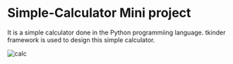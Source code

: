 # Simple-Calculator Mini project
It is a simple calculator done in the Python programmiing language.
tkinder framework is used to design this simple calculator.


![calc](https://user-images.githubusercontent.com/107781331/180110394-2040a0ae-d86c-4400-9e5f-abd1c4ee72fb.png)
